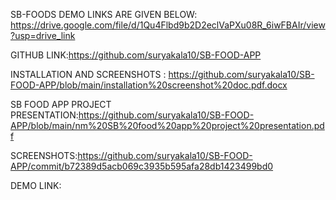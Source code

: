 SB-FOODS
DEMO LINKS ARE GIVEN BELOW: https://drive.google.com/file/d/1Qu4Flbd9b2D2eclVaPXu08R_6iwFBAIr/view?usp=drive_link

GITHUB LINK:https://github.com/suryakala10/SB-FOOD-APP

 INSTALLATION AND SCREENSHOTS : https://github.com/suryakala10/SB-FOOD-APP/blob/main/installation%20screenshot%20doc.pdf.docx
 
SB FOOD APP PROJECT PRESENTATION:https://github.com/suryakala10/SB-FOOD-APP/blob/main/nm%20SB%20food%20app%20project%20presentation.pdf

SCREENSHOTS:https://github.com/suryakala10/SB-FOOD-APP/commit/b72389d5acb069c3935b595afa28db1423499bd0

DEMO LINK:
